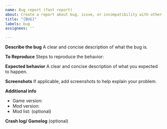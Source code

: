 ```yaml
---
name: Bug report (fast report)
about: Create a report about bug, issue, or incompatibility with other mods
title: "[BUG]"
labels: bug
assignees: ''

---
```


**Describe the bug**
A clear and concise description of what the bug is.

**To Reproduce**
Steps to reproduce the behavior:

**Expected behavior**
A clear and concise description of what you expected to happen.

**Screenshots**
If applicable, add screenshots to help explain your problem.

**Additional info**
- Game version:
- Mod version:
- Mod list: (optional)

**Crash log/ Gamelog**
(optional)
